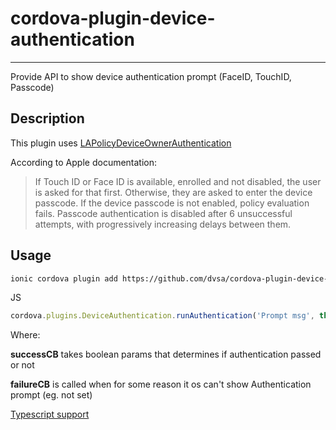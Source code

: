 # cordova-plugin-device-authentication
-----

Provide API to show device authentication prompt (FaceID, TouchID, Passcode)

## Description
This plugin uses [LAPolicyDeviceOwnerAuthentication](https://developer.apple.com/documentation/localauthentication/lapolicy/lapolicydeviceownerauthentication?language=objc)

According to Apple documentation:

> If Touch ID or Face ID is available, enrolled and not disabled, the user is asked for that first. Otherwise, they are asked to enter the device passcode. If the device passcode is not enabled, policy evaluation fails. Passcode authentication is disabled after 6 unsuccessful attempts, with progressively increasing delays between them.

## Usage
```sh
ionic cordova plugin add https://github.com/dvsa/cordova-plugin-device-authentication
```

JS
```js
cordova.plugins.DeviceAuthentication.runAuthentication('Prompt msg', this.successCB, this.failureCB)
```
Where:

**successCB** takes boolean params that determines if authentication passed or not

**failureCB** is called when for some reason it os can't show Authentication prompt (eg. not set)

[Typescript support](https://github.com/dvsa/cordova-plugin-device-authentication/tree/master/typings)
